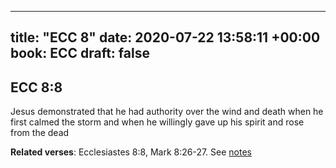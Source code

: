 
---
title: "ECC 8"
date: 2020-07-22 13:58:11 +00:00
book: ECC
draft: false
---

## ECC 8:8

Jesus demonstrated that he had authority over the wind and death when he first calmed the storm and when he willingly gave up his spirit and rose from the dead

**Related verses**: Ecclesiastes 8:8, Mark 8:26-27. See [notes](https://my.bible.com/notes/3479345387595883183)

